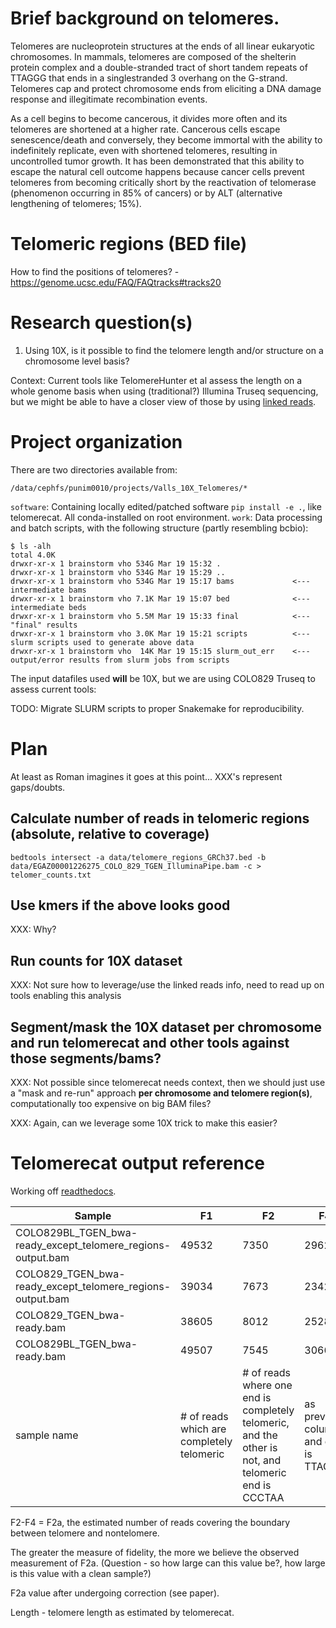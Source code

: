 # Brief background on telomeres.

Telomeres are nucleoprotein structures at the ends of all linear
eukaryotic chromosomes. In mammals, telomeres are composed
of the shelterin protein complex and a double-stranded
tract of short tandem repeats of TTAGGG that ends in a singlestranded
3 overhang on the G-strand. Telomeres cap and
protect chromosome ends from eliciting a DNA damage
response and illegitimate recombination events.

As a cell begins to become cancerous, it divides more often and its telomeres are shortened at a higher rate. Cancerous cells escape senescence/death and conversely, they become immortal with the ability to indefinitely replicate, even with shortened telomeres, resulting in uncontrolled tumor growth. It has been demonstrated that this ability to escape the natural cell outcome happens because cancer cells prevent telomeres from becoming critically short by the reactivation of telomerase (phenomenon occurring in 85% of cancers) or by ALT (alternative lengthening of telomeres; 15%).

# Telomeric regions (BED file)

How to find the positions of telomeres? - https://genome.ucsc.edu/FAQ/FAQtracks#tracks20

# Research question(s)

1. Using 10X, is it possible to find the telomere length and/or structure on a chromosome level basis?

Context: Current tools like TelomereHunter et al assess the length on a whole genome basis when using (traditional?) Illumina Truseq sequencing, but we might be able to have a closer view of those by using [linked reads][linked_reads].

# Project organization

There are two directories available from:

`/data/cephfs/punim0010/projects/Valls_10X_Telomeres/*`

`software`: Containing locally edited/patched software `pip install -e .`, like telomerecat. All conda-installed on root environment.
`work`: Data processing and batch scripts, with the following structure (partly resembling bcbio):

```
$ ls -alh
total 4.0K
drwxr-xr-x 1 brainstorm vho 534G Mar 19 15:32 .
drwxr-xr-x 1 brainstorm vho 534G Mar 19 15:29 ..
drwxr-xr-x 1 brainstorm vho 534G Mar 19 15:17 bams             <--- intermediate bams
drwxr-xr-x 1 brainstorm vho 7.1K Mar 19 15:07 bed              <--- intermediate beds
drwxr-xr-x 1 brainstorm vho 5.5M Mar 19 15:33 final            <--- "final" results
drwxr-xr-x 1 brainstorm vho 3.0K Mar 19 15:21 scripts          <--- slurm scripts used to generate above data
drwxr-xr-x 1 brainstorm vho  14K Mar 19 15:15 slurm_out_err    <--- output/error results from slurm jobs from scripts
```

The input datafiles used **will** be 10X, but we are using COLO829 Truseq to assess current tools:


TODO: Migrate SLURM scripts to proper Snakemake for reproducibility.

# Plan

At least as Roman imagines it goes at this point... XXX's represent gaps/doubts.

## Calculate number of reads in telomeric regions (absolute, relative to coverage)

`bedtools intersect -a data/telomere_regions_GRCh37.bed -b data/EGAZ00001226275_COLO_829_TGEN_IlluminaPipe.bam -c > telomer_counts.txt`

## Use kmers if the above looks good

XXX: Why?

## Run counts for 10X dataset

XXX: Not sure how to leverage/use the linked reads info, need to read up on tools enabling this analysis

## Segment/mask the 10X dataset per chromosome and run telomerecat and other tools against those segments/bams?

XXX: Not possible since telomerecat needs context, then we should just use a "mask and re-run" approach **per chromosome and telomere region(s)**, computationally too expensive on big BAM files?

XXX: Again, can we leverage some 10X trick to make this easier?


# Telomerecat output reference

Working off [readthedocs](http://telomerecat.readthedocs.io/en/latest/understanding_output.html).


Sample|F1|F2|F4|Psi|Insert_mean|Insert_sd|Read_length|Initial_read_length|F2a|F2a_c|Length
------|--|--|--|---|-----------|---------|-----------|-------------------|---|-----|-------
COLO829BL_TGEN_bwa-ready_except_telomere_regions-output.bam|49532|7350|2962|3.034|346.0|84.396|112|112|4388|4388|2972.7
COLO829_TGEN_bwa-ready_except_telomere_regions-output.bam|39034|7673|2342|2.615|397.0|97.21799999999999|112|112|5331|5331|2476.5
COLO829_TGEN_bwa-ready.bam|38605|8012|2528|2.573|397.0|96.979|112|112|5484|5484|2403.0
COLO829BL_TGEN_bwa-ready.bam|49507|7545|3066|2.9960000000000004|346.0|84.266|112|112|4479|4479|2928.2
sample name | \# of reads which are completely telomeric | \# of reads where one end is completely telomeric, and the other is not, and telomeric end is CCCTAA | as previous column, and end is TTAGGG | Measure of fidelity | Insert size | SD of insert size | | | F2 - F4 

F2-F4 = F2a, the estimated number of reads covering the boundary between telomere and nontelomere.
 
The greater the measure of fidelity, the more we believe the observed measurement of F2a. (Question - so how large can this value be?, how large is this value with a clean sample?)
 
F2a value after undergoing correction (see paper).
 
Length - telomere length as estimated by telomerecat.


[linked_reads]: https://www.10xgenomics.com/linked-reads/
